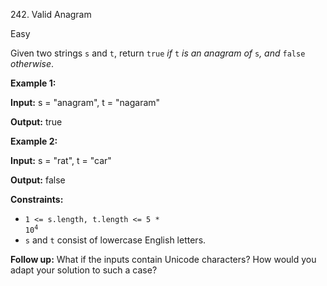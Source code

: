242\. Valid Anagram

Easy

Given two strings `s` and `t`, return `true` _if_ `t` _is an anagram of_ `s`_, and_ `false` _otherwise_.

**Example 1:**

**Input:** s = "anagram", t = "nagaram"

**Output:** true

**Example 2:**

**Input:** s = "rat", t = "car"

**Output:** false

**Constraints:**

*   <code>1 <= s.length, t.length <= 5 * 10<sup>4</sup></code>
*   `s` and `t` consist of lowercase English letters.

**Follow up:** What if the inputs contain Unicode characters? How would you adapt your solution to such a case?